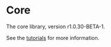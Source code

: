 # Core

The core library, version r1.0.30-BETA-1.

See the [tutorials](tutorials/index.md) for more information.
